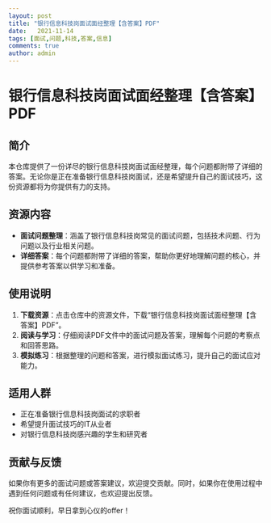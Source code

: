 ```yaml
---
layout: post
title: "银行信息科技岗面试面经整理【含答案】PDF"
date:   2021-11-14
tags: [面试,问题,科技,答案,信息]
comments: true
author: admin
---
```

# 银行信息科技岗面试面经整理【含答案】PDF

## 简介

本仓库提供了一份详尽的银行信息科技岗面试面经整理，每个问题都附带了详细的答案。无论你是正在准备银行信息科技岗面试，还是希望提升自己的面试技巧，这份资源都将为你提供有力的支持。

## 资源内容

- **面试问题整理**：涵盖了银行信息科技岗常见的面试问题，包括技术问题、行为问题以及行业相关问题。
- **详细答案**：每个问题都附带了详细的答案，帮助你更好地理解问题的核心，并提供参考答案以供学习和准备。

## 使用说明

1. **下载资源**：点击仓库中的资源文件，下载“银行信息科技岗面试面经整理【含答案】PDF”。
2. **阅读与学习**：仔细阅读PDF文件中的面试问题及答案，理解每个问题的考察点和回答思路。
3. **模拟练习**：根据整理的问题和答案，进行模拟面试练习，提升自己的面试应对能力。

## 适用人群

- 正在准备银行信息科技岗面试的求职者
- 希望提升面试技巧的IT从业者
- 对银行信息科技岗感兴趣的学生和研究者

## 贡献与反馈

如果你有更多的面试问题或答案建议，欢迎提交贡献。同时，如果你在使用过程中遇到任何问题或有任何建议，也欢迎提出反馈。

祝你面试顺利，早日拿到心仪的offer！